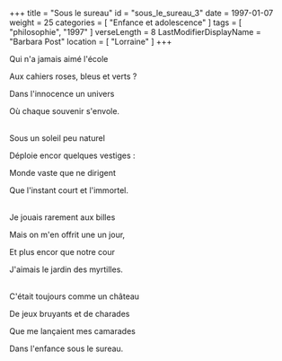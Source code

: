 +++
title = "Sous le sureau"
id = "sous_le_sureau_3"
date = 1997-01-07
weight = 25
categories = [ "Enfance et adolescence" ]
tags = [ "philosophie", "1997" ]
verseLength = 8
LastModifierDisplayName = "Barbara Post"
location = [ "Lorraine" ]
+++

Qui n'a jamais aimé l'école

Aux cahiers roses, bleus et verts ?

Dans l'innocence un univers

Où chaque souvenir s'envole.

 \
Sous un soleil peu naturel

Déploie encor quelques vestiges :

Monde vaste que ne dirigent

Que l'instant court et l'immortel.

 \
Je jouais rarement aux billes

Mais on m'en offrit une un jour,

Et plus encor que notre cour

J'aimais le jardin des myrtilles.

 \
C'était toujours comme un château

De jeux bruyants et de charades

Que me lançaient mes camarades

Dans l'enfance sous le sureau.
